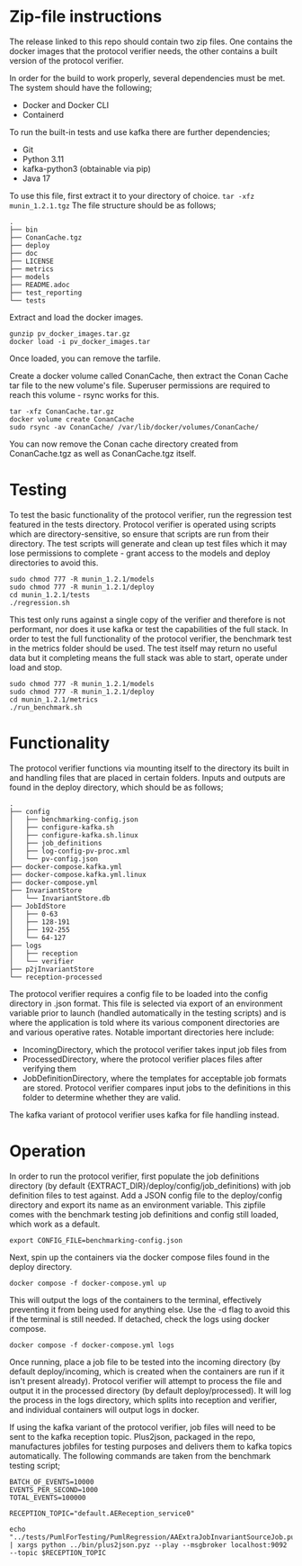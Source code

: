 # Zip-file instructions

The release linked to this repo should contain two zip files. One contains the docker images that the protocol verifier needs, the other contains a built version of the protocol verifier. 

In order for the build to work properly, several dependencies must be met. The system should have the following;
- Docker and Docker CLI
- Containerd

To run the built-in tests and use kafka there are further dependencies;
- Git
- Python 3.11
- kafka-python3 (obtainable via pip)
- Java 17

To use this file, first extract it to your directory of choice.
```tar -xfz munin_1.2.1.tgz``` 
The file structure should be as follows;

```
.
├── bin
├── ConanCache.tgz
├── deploy
├── doc
├── LICENSE
├── metrics
├── models
├── README.adoc
├── test_reporting
└── tests
```

Extract and load the docker images.

```
gunzip pv_docker_images.tar.gz
docker load -i pv_docker_images.tar
```

Once loaded, you can remove the tarfile.

Create a docker volume called ConanCache, then extract the Conan Cache tar file to the new volume's file. Superuser permissions are required to reach this volume - rsync works for this.

```
tar -xfz ConanCache.tar.gz
docker volume create ConanCache
sudo rsync -av ConanCache/ /var/lib/docker/volumes/ConanCache/
```

You can now remove the Conan cache directory created from ConanCache.tgz as well as ConanCache.tgz itself.

# Testing

To test the basic functionality of the protocol verifier, run the regression test featured in the tests directory. Protocol verifier is operated using scripts which are directory-sensitive, so ensure that scripts are run from their directory. The test scripts will generate and clean up test files which it may lose permissions to complete - grant access to the models and deploy directories to avoid this. 

```
sudo chmod 777 -R munin_1.2.1/models
sudo chmod 777 -R munin_1.2.1/deploy
cd munin_1.2.1/tests
./regression.sh
```

This test only runs against a single copy of the verifier and therefore is not performant, nor does it use kafka or test the capabilities of the full stack. In order to test the full functionality of the protocol verifier, the benchmark test in the metrics folder should be used. The test itself may return no useful data but it completing means the full stack was able to start, operate under load and stop.

```
sudo chmod 777 -R munin_1.2.1/models
sudo chmod 777 -R munin_1.2.1/deploy
cd munin_1.2.1/metrics
./run_benchmark.sh
```

# Functionality

The protocol verifier functions via mounting itself to the directory its built in and handling files that are placed in certain folders. Inputs and outputs are found in the deploy directory, which should be as follows;

```
.
├── config
│   ├── benchmarking-config.json
│   ├── configure-kafka.sh
│   ├── configure-kafka.sh.linux
│   ├── job_definitions
│   ├── log-config-pv-proc.xml
│   └── pv-config.json
├── docker-compose.kafka.yml
├── docker-compose.kafka.yml.linux
├── docker-compose.yml
├── InvariantStore
│   └── InvariantStore.db
├── JobIdStore
│   ├── 0-63
│   ├── 128-191
│   ├── 192-255
│   └── 64-127
├── logs
│   ├── reception
│   └── verifier
├── p2jInvariantStore
└── reception-processed
```

The protocol verifier requires a config file to be loaded into the config directory in .json format. This file is selected via export of an environment variable prior to launch (handled automatically in the testing scripts) and is where the application is told where its various component directories are and various operative rates. Notable important directories here include:
- IncomingDirectory, which the protocol verifier takes input job files from
- ProcessedDirectory, where the protocol verifier places files after verifying them
- JobDefinitionDirectory, where the templates for acceptable job formats are stored. Protocol verifier compares input jobs to the definitions in this folder to determine whether they are valid.

The kafka variant of protocol verifier uses kafka for file handling instead.

# Operation

In order to run the protocol verifier, first populate the job definitions directory (by default {EXTRACT_DIR}/deploy/config/job_definitions) with job definition files to test against. Add a JSON config file to the deploy/config directory and export its name as an environment variable. This zipfile comes with the benchmark testing job definitions and config still loaded, which work as a default.

```export CONFIG_FILE=benchmarking-config.json```

Next, spin up the containers via the docker compose files found in the deploy directory.

```docker compose -f docker-compose.yml up```

This will output the logs of the containers to the terminal, effectively preventing it from being used for anything else. Use the -d flag to avoid this if the terminal is still needed. If detached, check the logs using docker compose.

```docker compose -f docker-compose.yml logs```

Once running, place a job file to be tested into the incoming directory (by default deploy/incoming, which is created when the containers are run if it isn't present already). Protocol verifier will attempt to process the file and output it in the processed directory (by default deploy/processed). It will log the process in the logs directory, which splits into reception and verifier, and individual containers will output logs in docker.

If using the kafka variant of the protocol verifier, job files will need to be sent to the kafka reception topic. Plus2json, packaged in the repo, manufactures jobfiles for testing purposes and delivers them to kafka topics automatically. The following commands are taken from the benchmark testing script;

```
BATCH_OF_EVENTS=10000
EVENTS_PER_SECOND=1000
TOTAL_EVENTS=100000

RECEPTION_TOPIC="default.AEReception_service0"

echo "../tests/PumlForTesting/PumlRegression/AAExtraJobInvariantSourceJob.puml" | xargs python ../bin/plus2json.pyz --play --msgbroker localhost:9092 --topic $RECEPTION_TOPIC
```

